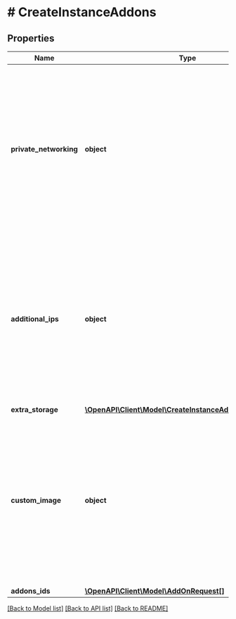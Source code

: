 # # CreateInstanceAddons

## Properties

Name | Type | Description | Notes
------------ | ------------- | ------------- | -------------
**private_networking** | **object** | Set this attribute if you want to upgrade your instance with the Private Networking addon.   Please provide an empty object for the time being as value. There will be more configuration possible   in the future. | [optional]
**additional_ips** | **object** | Set this attribute if you want to upgrade your instance with the Additional IPs addon. Please provide an empty object for the time being as value. There will be more configuration possible in the future. | [optional]
**extra_storage** | [**\OpenAPI\Client\Model\CreateInstanceAddonsExtraStorage**](CreateInstanceAddonsExtraStorage.md) |  | [optional]
**custom_image** | **object** | Set this attribute if you want to upgrade your instance with the Custom Images addon.   Please provide an empty object for the time being as value. There will be more configuration possible   in the future. | [optional]
**addons_ids** | [**\OpenAPI\Client\Model\AddOnRequest[]**](AddOnRequest.md) |  | [optional]

[[Back to Model list]](../../README.md#models) [[Back to API list]](../../README.md#endpoints) [[Back to README]](../../README.md)
